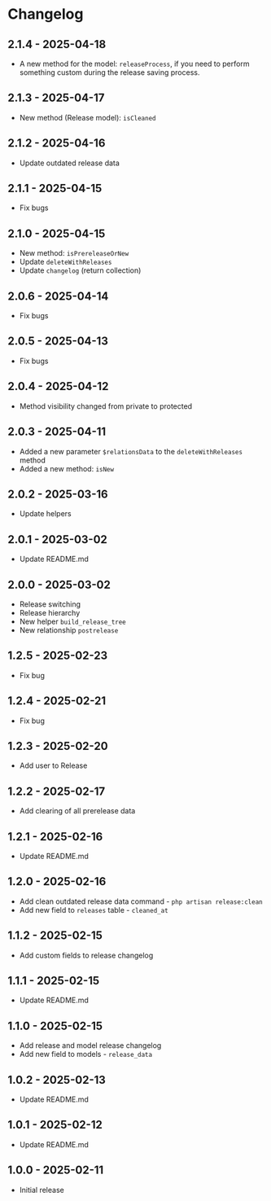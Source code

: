 # Changelog

## 2.1.4 - 2025-04-18
- A new method for the model: `releaseProcess`, if you need to perform something custom during the release saving process.

## 2.1.3 - 2025-04-17
- New method (Release model): `isCleaned`

## 2.1.2 - 2025-04-16
- Update outdated release data

## 2.1.1 - 2025-04-15
- Fix bugs

## 2.1.0 - 2025-04-15
- New method: `isPrereleaseOrNew`
- Update `deleteWithReleases`
- Update `changelog` (return collection)

## 2.0.6 - 2025-04-14
- Fix bugs

## 2.0.5 - 2025-04-13
- Fix bugs

## 2.0.4 - 2025-04-12
- Method visibility changed from private to protected

## 2.0.3 - 2025-04-11
- Added a new parameter `$relationsData` to the `deleteWithReleases` method
- Added a new method: `isNew`

## 2.0.2 - 2025-03-16
- Update helpers

## 2.0.1 - 2025-03-02
- Update README.md

## 2.0.0 - 2025-03-02
- Release switching
- Release hierarchy
- New helper `build_release_tree`
- New relationship `postrelease`

## 1.2.5 - 2025-02-23
- Fix bug

## 1.2.4 - 2025-02-21
- Fix bug

## 1.2.3 - 2025-02-20
- Add user to Release

## 1.2.2 - 2025-02-17
- Add clearing of all prerelease data

## 1.2.1 - 2025-02-16
- Update README.md

## 1.2.0 - 2025-02-16
- Add clean outdated release data command - `php artisan release:clean`
- Add new field to `releases` table - `cleaned_at`

## 1.1.2 - 2025-02-15
- Add custom fields to release changelog

## 1.1.1 - 2025-02-15
- Update README.md

## 1.1.0 - 2025-02-15
- Add release and model release changelog
- Add new field to models - `release_data`

## 1.0.2 - 2025-02-13
- Update README.md

## 1.0.1 - 2025-02-12
- Update README.md

## 1.0.0 - 2025-02-11
- Initial release
